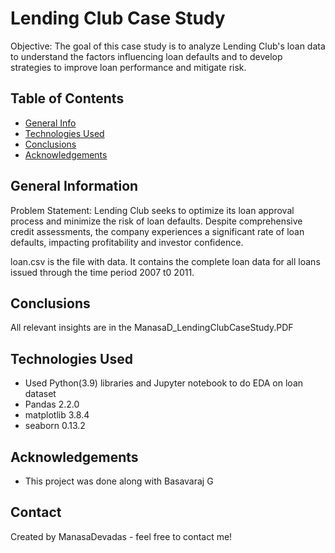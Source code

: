 # Lending Club Case Study
Objective: The goal of this case study is to analyze Lending Club's loan data to understand the factors influencing loan defaults and to develop strategies to improve loan performance and mitigate risk.


## Table of Contents
* [General Info](#general-information)
* [Technologies Used](#technologies-used)
* [Conclusions](#conclusions)
* [Acknowledgements](#acknowledgements)



## General Information
Problem Statement: Lending Club seeks to optimize its loan approval process and minimize the risk of loan defaults. Despite comprehensive credit assessments, the company experiences a significant rate of loan defaults, impacting profitability and investor confidence.


loan.csv is the file with data.
It contains the complete loan data for all loans issued through the time period 2007 t0 2011.




## Conclusions
  All relevant insights are in the ManasaD_LendingClubCaseStudy.PDF


## Technologies Used
  - Used Python(3.9) libraries and Jupyter notebook to do EDA on loan dataset
  - Pandas 2.2.0
  - matplotlib 3.8.4
  - seaborn 0.13.2



## Acknowledgements
- This project was done along with Basavaraj G



## Contact
Created by ManasaDevadas - feel free to contact me!


<!-- Optional -->
<!-- ## License -->
<!-- This project is open source and available under the [... License](). -->

<!-- You don't have to include all sections - just the one's relevant to your project -->
